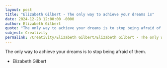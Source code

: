 ```yaml
---
layout: post
title: "Elizabeth Gilbert - The only way to achieve your dreams is"
date: 2024-12-28 12:00:00 -0000
author: Elizabeth Gilbert
quote: "The only way to achieve your dreams is to stop being afraid of them."
subject: Creativity
permalink: /Creativity/Elizabeth Gilbert/Elizabeth Gilbert - The only way to achieve your dreams is
---
```


The only way to achieve your dreams is to stop being afraid of them.

- Elizabeth Gilbert
